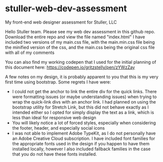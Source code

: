 # stuller-web-dev-assessment
My front-end web designer assessment for Stuller, LLC

Hello Stuller team. Please see my web dev assessment in this github repo. Download the entire repo and view the file named "index.html"
I have included two versions of my main.css file, with the main.min.css file being the minified version of the css, and the main.css being the original css file with all of my comments

You can also find my working codepen that I used for the initial planning of this document here:
https://codepen.io/gritzstelly/pen/zYWzZay

A few notes on my design, it is probably apparent to you that this is my very first time using bootstrap. Some regrets I have were:
* I could not get the anchor to link the entire div for the quick links. There were formatting issues (or maybe understanding issues) when trying to wrap the quick-link divs with an anchor link. I had planned on using the bootstrap utility for Stretch Link, but this did not behave exactly as I intended either so I opted for simply display the text as a link, which is less than ideal for responsive web design
* You will likely notice a lot of forced styles, especially when considering the footer, header, and especially social icons
* I was not able to implement Adobe TypeKit, as I do not personally have an Adobe Creative Cloud subscription. I have included font families for the appropriate fonts used in the design if you happen to have them installed locally, however I also included fallback families in the case that you do not have these fonts installed.

